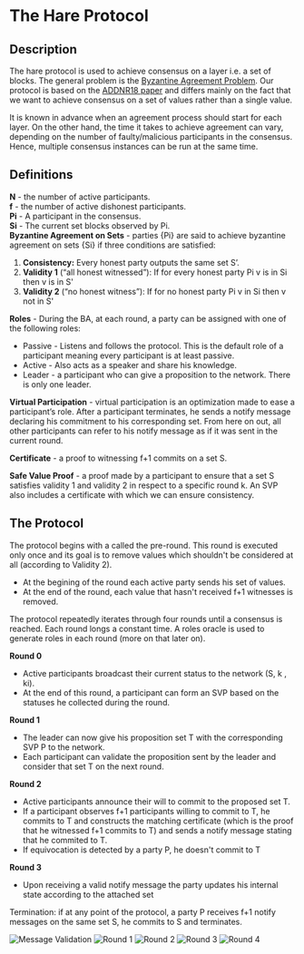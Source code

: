 # The Hare Protocol

## Description
The hare protocol is used to achieve consensus on a layer i.e. a set of blocks. The general problem is the [Byzantine Agreement Problem](https://en.wikipedia.org/wiki/Quantum_Byzantine_agreement). Our protocol is based on the [ADDNR18 paper](https://eprint.iacr.org/2018/1028.pdf) and differs mainly on the fact that we want to achieve consensus on a set of values rather than a single value.

It is known in advance when an agreement process should start for each layer. On the other hand, the time it takes to achieve agreement can vary, depending on the number of faulty/malicious participants in the consensus. Hence,  multiple consensus instances can be run at the same time.


## Definitions
**N** - the number of active participants. <br />
**f** - the number of active dishonest participants. <br />
**Pi** - A participant in the consensus. <br />
**Si** - The current set blocks observed by Pi. <br />
**Byzantine Agreement on Sets** - parties {Pi} are said to achieve byzantine agreement on sets {Si} if three conditions are satisfied:
1. **Consistency:** Every honest party outputs the same set S’.
2. **Validity 1** (“all honest witnessed”): If for every honest party Pi v is in Si then v is in S'
3. **Validity 2** (“no honest witness”): If for no honest party Pi v in Si then v not in S'

**Roles** - During the BA, at each round, a party can be assigned with one of the following roles:
* Passive - Listens and follows the protocol. This is the default role of a participant meaning every participant is at least passive.
* Active - Also acts as a speaker and share his knowledge.
* Leader - a participant who can give a proposition to the network. There is only one leader.

**Virtual Participation** - virtual participation is an optimization made to ease a participant’s role. After a participant terminates, he sends a notify message declaring his commitment to his corresponding set. From here on out, all other participants can refer to his notify message as if it was sent in the current round.

**Certificate** - a proof to witnessing f+1 commits on a set S.

**Safe Value Proof** - a proof made by a participant to ensure that a set S satisfies validity 1 and validity 2 in respect to a specific round k. An SVP also includes a certificate with which we can ensure consistency.

## The Protocol
The protocol begins with a called the pre-round. This round is executed only once and its goal is to remove values which shouldn't be considered at all (according to Validity 2).
* At the begining of the round each active party sends his set of values.
* At the end of the round, each value that hasn't received f+1 witnesses is removed.


The protocol repeatedly iterates through four rounds until a consensus is reached. Each round longs a constant time. A roles oracle is used to generate roles in each round (more on that later on).

**Round 0**
* Active participants broadcast their current status to the network (S, k , ki).
* At the end of this round, a participant can form an SVP based on the statuses he collected during the round.

**Round 1**
* The leader can now give his proposition set T with the corresponding SVP P to the network.
* Each participant can validate the proposition sent by the leader and consider that set T on the next round.

**Round 2**
* Active participants announce their will to commit to the proposed set T.
* If a participant observes f+1 participants willing to commit to T, he commits to T and constructs the matching certificate (which is the proof that he witnessed f+1 commits to T) and sends a notify message stating that he commited to T.
* If equivocation is detected by a party P, he doesn't commit to T

**Round 3**
* Upon receiving a valid notify message the party updates his internal state according to the attached set


Termination: if at any point of the protocol, a party P receives f+1 notify messages on the same set S, he commits to S and terminates.



![Message Validation](https://raw.githubusercontent.com/spacemeshos/protocol/hare/hare/svg/msg_validation.svg?sanitize=true)
![Round 1](https://raw.githubusercontent.com/spacemeshos/protocol/hare/hare/svg/round1.svg?sanitize=true)
![Round 2](https://raw.githubusercontent.com/spacemeshos/protocol/hare/hare/svg/round2.svg?sanitize=true)
![Round 3](https://raw.githubusercontent.com/spacemeshos/protocol/hare/hare/svg/round3.svg?sanitize=true)
![Round 4](https://raw.githubusercontent.com/spacemeshos/protocol/hare/hare/svg/round4.svg?sanitize=true)
